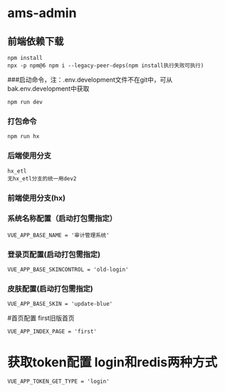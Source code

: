 # ams-admin

## 前端依赖下载
```
npm install
npx -p npm@6 npm i --legacy-peer-deps(npm install执行失败可执行)
```

###启动命令，注：.env.development文件不在git中，可从bak.env.development中获取
```
npm run dev
```

### 打包命令
```
npm run hx
```

### 后端使用分支
```
hx_etl
无hx_etl分支的统一用dev2
```
### 前端使用分支(hx)
### 系统名称配置（启动打包需指定）
```
VUE_APP_BASE_NAME = '审计管理系统'
```
### 登录页配置(启动打包需指定)
```
VUE_APP_BASE_SKINCONTROL = 'old-login'
```
### 皮肤配置(启动打包需指定)
```
VUE_APP_BASE_SKIN = 'update-blue'
```
#首页配置 first旧版首页
```
VUE_APP_INDEX_PAGE = 'first'
```

# 获取token配置 login和redis两种方式
```
VUE_APP_TOKEN_GET_TYPE = 'login'
```
